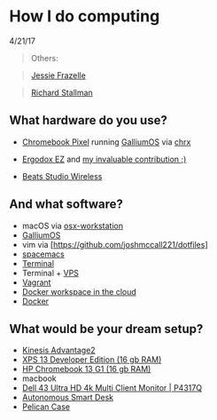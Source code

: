 # How I do computing 
4/21/17

> Others: 

> [Jessie Frazelle](https://usesthis.com/interviews/jessie.frazelle)

> [Richard Stallman](https://stallman.org/stallman-computing.html)




## What hardware do you use?

* [Chromebook Pixel](https://en.wikipedia.org/wiki/Chromebook_Pixel) running [GalliumOS](https://galliumos.org/) via [chrx](https://github.com/reynhout/chrx)

* [Ergodox EZ](https://ergodox-ez.com/) and [ my invaluable contribution ;) ](https://github.com/qmk/qmk_firmware/pull/41)

* [Beats Studio Wireless](https://www.beatsbydre.com/headphones/studio-wireless)


## And what software?

* macOS via [osx-workstation](https://github.com/joshmccall221/osx-workstation)
* [GalliumOS](https://galliumos.org/) 
* vim via [https://github.com/joshmccall221/dotfiles] 
* [ spacemacs ](http://spacemacs.org/)
* [ Terminal ](http://joshuamccall.com/articles/my_new_term.html)
* Terminal + [ VPS ](http://joshuamccall.com/?q=vps) 
* [ Vagrant ](https://github.com/joshmccall221/dotvagrant)
* [ Docker workspace in the cloud](https://codenvy.com/)
* [ Docker ](http://joshuamccall.com/?q=docker)

## What would be your dream setup?

* [Kinesis Advantage2](https://www.kinesis-ergo.com/wp-content/uploads/2016/08/kb620gr-withpc-800x600.jpg)
* [XPS 13 Developer Edition (16 gb RAM)](http://configure.us.dell.com/dellstore/print_summary_details_popup.aspx?~lt=print&c=us&cs=04&l=en&model_id=xps-13-9360-laptop&oc=cax13w10p7b5122ubuntu&s=bsd&fb=1&vw=classic&leadtime=4/27/2017&showleadtime=True)
* [HP Chromebook 13 G1 (16 gb RAM)]( http://store.hp.com/us/en/pdp/hp-chromebook-13-g1-%28energy-star%29-p-w0t02ut-aba--1 )
* macbook
* [Dell 43 Ultra HD 4k Multi Client Monitor | P4317Q](http://www.dell.com/en-us/member/shop/dell-43-ultra-hd-4k-multi-client-monitor-p4317q/apd/210-ahsq/monitors-monitor-accessories?dgc=CJ&cid=47997&lid=4279734&acd=12309198375458460&ven1=12578053-3796334-b5fe47ab-027d-4866-b0cf-4fdccf1e1fe8&ven3=810703840937310293)
* [Autonomous Smart Desk](https://www.autonomous.ai/smartdesk-sit-to-stand-height-adjustable-standing-desk)
* [Pelican Case](https://blog.trekpak.com/2012/11/trekpak-in-the-wild/#!prettyPhoto)
